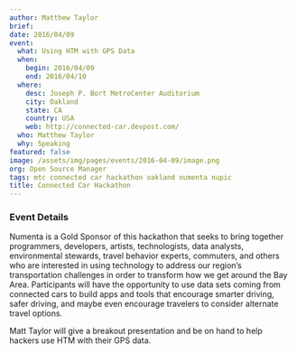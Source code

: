 ```yaml
---
author: Matthew Taylor
brief:
date: 2016/04/09
event:
  what: Using HTM with GPS Data
  when:
    begin: 2016/04/09
    end: 2016/04/10
  where:
    desc: Joseph P. Bort MetroCenter Auditorium
    city: Oakland
    state: CA
    country: USA
    web: http://connected-car.devpost.com/
  who: Matthew Taylor
  why: Speaking
featured: false
image: /assets/img/pages/events/2016-04-09/image.png
org: Open Source Manager
tags: mtc connected car hackathon oakland numenta nupic
title: Connected Car Hackathon
---
```


### Event Details

Numenta is a Gold Sponsor of this hackathon that seeks to bring together
programmers, developers, artists, technologists, data analysts, environmental
stewards, travel behavior experts, commuters, and others who are interested in
using technology to address our region’s transportation challenges in order to
transform how we get around the Bay Area. Participants will have the opportunity
to use data sets coming from connected cars to build apps and tools that
encourage smarter driving, safer driving, and maybe even encourage travelers to
consider alternate travel options.

Matt Taylor will give a breakout presentation and be on hand to help hackers use
HTM with their GPS data.
